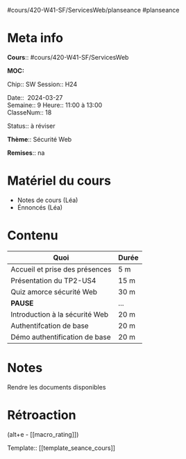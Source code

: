 #cours/420-W41-SF/ServicesWeb/planseance #planseance
# Meta info

**Cours**:: #cours/420-W41-SF/ServicesWeb 

**MOC:** 

Chip::  <span class="chip cours-2">SW</span>
Session:: H24

Date::  2024-03-27  
Semaine:: 9
Heure:: 11:00 à 13:00  
ClasseNum:: 18

Status:: <span class="chip to-review">à réviser</span>

**Thème**:: Sécurité Web

**Remises**:: <span class="chip na">na</span>

# Matériel du cours
* Notes de cours (Léa)
* Énnoncés (Léa)
# Contenu
| Quoi                           | Durée |
| ------------------------------ | ----- |
| Accueil et prise des présences | 5 m   |
| Présentation du TP2-US4        | 15 m  |
| Quiz amorce sécurité Web       | 30 m  |
| **PAUSE**                      | ...   |
| Introduction à la sécurité Web | 20 m  |
| Authentifcation de base        | 20 m  |
| Démo authentification de base  | 20 m  |

# Notes
Rendre les documents disponibles

# Rétroaction
(alt+e - [[macro_rating]])

Template:: [[template_seance_cours]]